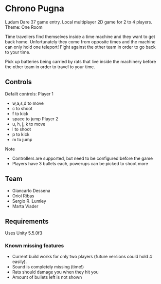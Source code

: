 # Chrono Pugna
Ludum Dare 37 game entry. Local multiplayer 2D game for 2 to 4 players.
Theme: One Room

Time travellers find themselves inside a time machine and they want to get back home. Unfortunately they come from opposite times and the machine can only hold one teleport! Fight against the other team in order to go back to your time.

Pick up batteries being carried by rats that live inside the machinery before the other team in order to travel to your time.

## Controls
Defailt controls:
Player 1
 - w,a,s,d to move
 - c to shoot
 - f to kick
 - space to jump
Player 2
 - u, h, j, k to move 
 - l to shoot
 - p to kick
 - m to jump
 
Note
 - Controllers are supported, but need to be configured before the game
 - Players have 3 bullets each, powerups can be picked to shoot more

## Team
 - Giancarlo Dessena
 - Oriol Ribas
 - Sergio R. Lumley
 - Marta Viader

## Requirements
Uses Unity 5.5.0f3

### Known missing features
 - Current build works for only two players (future versions could hold 4 easily).
 - Sound is completely missing (time!)
 - Rats should damage you when they hit you
 - Amount of bullets left is not shown
